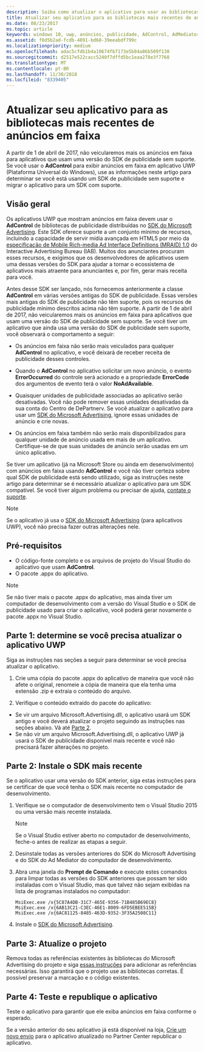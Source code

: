 ```yaml
---
description: Saiba como atualizar o aplicativo para usar as bibliotecas do Microsoft Advertising compatíveis mais recentes e verifique se o aplicativo continua recebendo anúncios em faixa.
title: Atualizar seu aplicativo para as bibliotecas mais recentes de anúncios em faixa
ms.date: 08/23/2017
ms.topic: article
keywords: windows 10, uwp, anúncios, publicidade, AdControl, AdMediatorControl, migração
ms.assetid: f8d5b2ad-fcdb-4891-bd68-39eeabdf799c
ms.localizationpriority: medium
ms.openlocfilehash: adac5cfdb1b4a10674fb7173e5b84a86b509f130
ms.sourcegitcommit: d2517e522cacc5240f7dffd5bc1eaa278e3f7768
ms.translationtype: MT
ms.contentlocale: pt-BR
ms.lasthandoff: 11/30/2018
ms.locfileid: "8339405"
---
```

# <a name="update-your-app-to-the-latest-advertising-libraries-for-banner-ads"></a>Atualizar seu aplicativo para as bibliotecas mais recentes de anúncios em faixa

A partir de 1 de abril de 2017, não veicularemos mais os anúncios em faixa para aplicativos que usam uma versão do SDK de publicidade sem suporte. Se você usar o **AdControl** para exibir anúncios em faixa em aplicativo UWP (Plataforma Universal do Windows), use as informações neste artigo para determinar se você está usando um SDK de publicidade sem suporte e migrar o aplicativo para um SDK com suporte.

## <a name="overview"></a>Visão geral

Os aplicativos UWP que mostram anúncios em faixa devem usar o **AdControl** de bibliotecas de publicidade distribuídas no [SDK do Microsoft Advertising](http://aka.ms/ads-sdk-uwp). Este SDK oferece suporte a um conjunto mínimo de recursos, incluindo a capacidade de servir mídia avançada em HTML5 por meio da [especificação de Mobile Rich-media Ad Interface Definitions (MRAID) 1.0](http://www.iab.com/wp-content/uploads/2015/08/IAB_MRAID_VersionOne.pdf) do Interactive Advertising Bureau (IAB). Muitos dos anunciantes procuram esses recursos, e exigimos que os desenvolvedores de aplicativos usem uma dessas versões do SDK para ajudar a tornar o ecossistema de aplicativos mais atraente para anunciantes e, por fim, gerar mais receita para você.

Antes desse SDK ser lançado, nós fornecemos anteriormente a classe **AdControl** em várias versões antigas do SDK de publicidade. Essas versões mais antigas do SDK de publicidade não têm suporte, pois os recursos de publicidade mínimo descritos acima não têm suporte. A partir de 1 de abril de 2017, não veicularemos mais os anúncios em faixa para aplicativos que usam uma versão do SDK de publicidade sem suporte. Se você tiver um aplicativo que ainda usa uma versão do SDK de publicidade sem suporte, você observará o comportamento a seguir:

* Os anúncios em faixa não serão mais veiculados para qualquer **AdControl** no aplicativo, e você deixará de receber receita de publicidade desses controles.

* Quando o **AdControl** no aplicativo solicitar um novo anúncio, o evento **ErrorOccurred** do controle será acionado e a propriedade **ErrorCode** dos argumentos de evento terá o valor **NoAdAvailable**.

* Quaisquer unidades de publicidade associadas ao aplicativo serão desativadas. Você não pode remover essas unidades desativadas da sua conta do Centro de DePartnerv. Se você atualizar o aplicativo para usar um [SDK do Microsoft Advertising](http://aka.ms/ads-sdk-uwp), ignore essas unidades de anúncio e crie novas.

* Os anúncios em faixa também não serão mais disponibilizados para qualquer unidade de anúncio usada em mais de um aplicativo. Certifique-se de que suas unidades de anúncio serão usadas em um único aplicativo.

Se tiver um aplicativo (já na Microsoft Store ou ainda em desenvolvimento) com anúncios em faixa usando **AdControl** e você não tiver certeza sobre qual SDK de publicidade está sendo utilizado, siga as instruções neste artigo para determinar se é necessário atualizar o aplicativo para um SDK compatível. Se você tiver algum problema ou precisar de ajuda, [contate o suporte](http://go.microsoft.com/fwlink/?LinkId=393643).

> [!NOTE]
> Se o aplicativo já usa o [SDK do Microsoft Advertising](http://aka.ms/ads-sdk-uwp) (para aplicativos UWP), você não precisa fazer outras alterações nele.

## <a name="prerequisites"></a>Pré-requisitos

* O código-fonte completo e os arquivos de projeto do Visual Studio do aplicativo que usam **AdControl**.
* O pacote .appx do aplicativo.

> [!NOTE]
> Se não tiver mais o pacote .appx do aplicativo, mas ainda tiver um computador de desenvolvimento com a versão do Visual Studio e o SDK de publicidade usado para criar o aplicativo, você poderá gerar novamente o pacote .appx no Visual Studio.

<span id="part-1" />

## <a name="part-1-determine-whether-you-need-to-update-your-uwp-app"></a>Parte 1: determine se você precisa atualizar o aplicativo UWP

Siga as instruções nas seções a seguir para determinar se você precisa atualizar o aplicativo.

1. Crie uma cópia do pacote .appx do aplicativo de maneira que você não afete o original, renomeie a cópia de maneira que ela tenha uma extensão .zip e extraia o conteúdo do arquivo.

2. Verifique o conteúdo extraído do pacote do aplicativo:
  * Se vir um arquivo Microsoft.Advertising.dll, o aplicativo usará um SDK antigo e você deverá atualizar o projeto seguindo as instruções nas seções abaixo. Vá até [Parte 2](update-your-app-to-the-latest-advertising-libraries.md#part-2).
  * Se não vir um arquivo Microsoft.Advertising.dll, o aplicativo UWP já usará o SDK de publicidade disponível mais recente e você não precisará fazer alterações no projeto.


<span id="part-2" />

## <a name="part-2-install-the-latest-sdk"></a>Parte 2: Instale o SDK mais recente

Se o aplicativo usar uma versão do SDK anterior, siga estas instruções para se certificar de que você tenha o SDK mais recente no computador de desenvolvimento.

1. Verifique se o computador de desenvolvimento tem o Visual Studio 2015 ou uma versão mais recente instalada.
    > [!NOTE]
    > Se o Visual Studio estiver aberto no computador de desenvolvimento, feche-o antes de realizar as etapas a seguir.

1.  Desinstale todas as versões anteriores do SDK do Microsoft Advertising e do SDK do Ad Mediator do computador de desenvolvimento.

2.  Abra uma janela do **Prompt de Comando** e execute estes comandos para limpar todas as versões do SDK anteriores que possam ter sido instaladas com o Visual Studio, mas que talvez não sejam exibidas na lista de programas instalados no computador:
    ```syntax
    MsiExec.exe /x{5C87A4DB-31C7-465E-9356-71B485B69EC8}
    MsiExec.exe /x{6AB13C21-C3EC-46E1-8009-6FD5EBEE515B}
    MsiExec.exe /x{6AC81125-8485-463D-9352-3F35A2508C11}
    ```

3.  Instale o [SDK do Microsoft Advertising](http://aka.ms/ads-sdk-uwp).

## <a name="part-3-update-your-project"></a>Parte 3: Atualize o projeto

Remova todas as referências existentes às bibliotecas do Microsoft Advertising do projeto e siga [essas instruções](install-the-microsoft-advertising-libraries.md#reference) para adicionar as referências necessárias. Isso garantirá que o projeto use as bibliotecas corretas. É possível preservar a marcação e o código existentes.

## <a name="part-4-test-and-republish-your-app"></a>Parte 4: Teste e republique o aplicativo

Teste o aplicativo para garantir que ele exiba anúncios em faixa conforme o esperado.

Se a versão anterior do seu aplicativo já está disponível na loja, [Crie um novo envio](../publish/app-submissions.md) para o aplicativo atualizado no Partner Center republicar o aplicativo.
